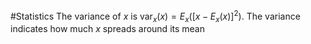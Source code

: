 #Statistics 
The variance of $x$ is $\text{var}_x(x) = E_x([x- E_x(x)]^2)$. The variance indicates how much $x$ spreads around its mean